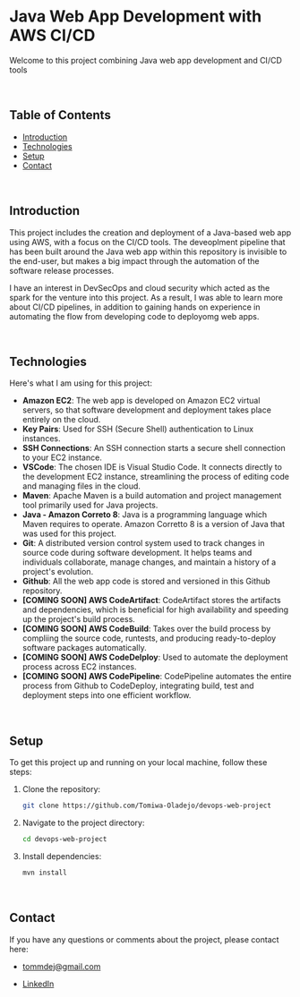 # Java Web App Development with AWS CI/CD

Welcome to this project combining Java web app development and CI/CD tools

<br>

## Table of Contents
- [Introduction](#introduction)
- [Technologies](#technologies)
- [Setup](#setup)
- [Contact](#contact)

<br>

## Introduction
This project includes the creation and deployment of a Java-based web app using AWS, with a focus on the CI/CD tools. The deveoplment pipeline that has been built around the Java web app within this repository is invisible to the end-user, but makes a big impact through the automation of the software release processes.

I have an interest in DevSecOps and cloud security which acted as the spark for the venture into this project. As a result, I was able to learn more about CI/CD pipelines, in addition to gaining hands on experience in automating the flow from developing code to deployomg web apps.

<br>

## Technologies
Here's what I am using for this project:

- **Amazon EC2**:  The web app is developed on Amazon EC2 virtual servers, so that software development and deployment takes place entirely on the cloud.
- **Key Pairs**: Used for SSH (Secure Shell) authentication to Linux instances.
- **SSH Connections**: An SSH connection starts a secure shell connection to your EC2 instance.
- **VSCode**: The chosen IDE is Visual Studio Code. It connects directly to the development EC2 instance, streamlining the process of editing code and managing files in the cloud.
- **Maven**: Apache Maven is a build automation and project management tool primarily used for Java projects.
- **Java - Amazon Correto 8**: Java is a programming language which Maven requires to operate. Amazon Corretto 8 is a version of Java that was used for this project.
- **Git**: A distributed version control system used to track changes in source code during software development. It helps teams and individuals collaborate, manage changes, and maintain a history of a project's evolution.
- **Github**: All the web app code is stored and versioned in this Github repository.
- **[COMING SOON] AWS CodeArtifact**: CodeArtifact stores the artifacts and dependencies, which is beneficial for high availability and speeding up the project's build process.
- **[COMING SOON] AWS CodeBuild**: Takes over the build process by compliing the source code, runtests, and producing ready-to-deploy software packages automatically.
- **[COMING SOON] AWS CodeDelploy**: Used to automate the deployment process across EC2 instances.
- **[COMING SOON] AWS CodePipeline**: CodePipeline automates the entire process from Github to CodeDeploy, integrating build, test and deployment steps into one efficient workflow.

<br>

## Setup
To get this project up and running on your local machine, follow these steps:

1. Clone the repository:
    ```bash
    git clone https://github.com/Tomiwa-Oladejo/devops-web-project
    ```

2. Navigate to the project directory:
    ```bash
    cd devops-web-project
    ```

3. Install dependencies:
    ```bash
    mvn install
    ```

<br>

## Contact
If you have any questions or comments about the project, please contact here:

- [tommdej@gmail.com](mailto:tommdej@gmail.com)

- [LinkedIn](https://www.linkedin.com/in/tomiwa-oladejo/)
